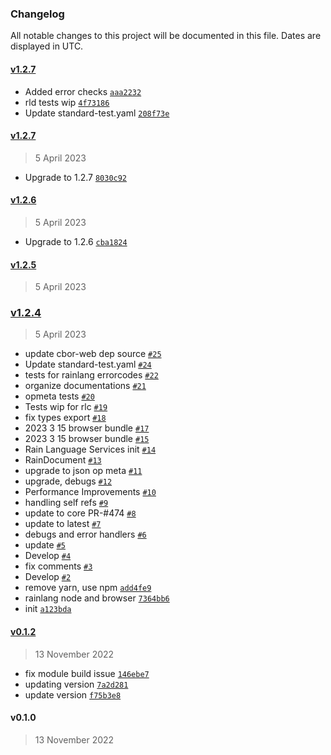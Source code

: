 ### Changelog

All notable changes to this project will be documented in this file. Dates are displayed in UTC.

#### [v1.2.7](https://github.com/rainprotocol/rainlang/compare/v1.2.7...v1.2.7)

- Added error checks [`aaa2232`](https://github.com/rainprotocol/rainlang/commit/aaa2232add9228850adeceb3c7ec83d414cfb568)
- rld tests wip [`4f73186`](https://github.com/rainprotocol/rainlang/commit/4f731860a5994603d5095cb56ecfbff20243ce4f)
- Update standard-test.yaml [`208f73e`](https://github.com/rainprotocol/rainlang/commit/208f73e469d6727ec3d0740352b78826ac340013)

#### [v1.2.7](https://github.com/rainprotocol/rainlang/compare/v1.2.6...v1.2.7)

> 5 April 2023

- Upgrade to 1.2.7 [`8030c92`](https://github.com/rainprotocol/rainlang/commit/8030c9285b616ba90d4eb87e821273d668d88aaa)

#### [v1.2.6](https://github.com/rainprotocol/rainlang/compare/v1.2.5...v1.2.6)

> 5 April 2023

- Upgrade to 1.2.6 [`cba1824`](https://github.com/rainprotocol/rainlang/commit/cba1824d1128b1bd720fb11beb3983df2e7ede6f)

#### [v1.2.5](https://github.com/rainprotocol/rainlang/compare/v1.2.4...v1.2.5)

> 5 April 2023

### [v1.2.4](https://github.com/rainprotocol/rainlang/compare/v0.1.2...v1.2.4)

> 5 April 2023

- update cbor-web dep source [`#25`](https://github.com/rainprotocol/rainlang/pull/25)
- Update standard-test.yaml [`#24`](https://github.com/rainprotocol/rainlang/pull/24)
- tests for rainlang errorcodes [`#22`](https://github.com/rainprotocol/rainlang/pull/22)
- organize documentations [`#21`](https://github.com/rainprotocol/rainlang/pull/21)
- opmeta tests [`#20`](https://github.com/rainprotocol/rainlang/pull/20)
- Tests wip for rlc [`#19`](https://github.com/rainprotocol/rainlang/pull/19)
- fix types export [`#18`](https://github.com/rainprotocol/rainlang/pull/18)
- 2023  3 15 browser bundle [`#17`](https://github.com/rainprotocol/rainlang/pull/17)
- 2023  3 15 browser bundle [`#15`](https://github.com/rainprotocol/rainlang/pull/15)
- Rain Language Services init [`#14`](https://github.com/rainprotocol/rainlang/pull/14)
- RainDocument [`#13`](https://github.com/rainprotocol/rainlang/pull/13)
- upgrade to json op meta [`#11`](https://github.com/rainprotocol/rainlang/pull/11)
- upgrade, debugs [`#12`](https://github.com/rainprotocol/rainlang/pull/12)
- Performance Improvements [`#10`](https://github.com/rainprotocol/rainlang/pull/10)
- handling self refs [`#9`](https://github.com/rainprotocol/rainlang/pull/9)
- update to core PR-#474 [`#8`](https://github.com/rainprotocol/rainlang/pull/8)
- update to latest [`#7`](https://github.com/rainprotocol/rainlang/pull/7)
- debugs and error handlers [`#6`](https://github.com/rainprotocol/rainlang/pull/6)
- update [`#5`](https://github.com/rainprotocol/rainlang/pull/5)
- Develop [`#4`](https://github.com/rainprotocol/rainlang/pull/4)
- fix comments [`#3`](https://github.com/rainprotocol/rainlang/pull/3)
- Develop [`#2`](https://github.com/rainprotocol/rainlang/pull/2)
- remove yarn, use npm [`add4fe9`](https://github.com/rainprotocol/rainlang/commit/add4fe964f72f41e8698b14d8924539a2a24fbe7)
- rainlang node and browser [`7364bb6`](https://github.com/rainprotocol/rainlang/commit/7364bb6e840d08d565fd76c6f97addef31af41c5)
- init [`a123bda`](https://github.com/rainprotocol/rainlang/commit/a123bdaf76480fb4e1fce5f322f7d9e8f5a6cf78)

#### [v0.1.2](https://github.com/rainprotocol/rainlang/compare/v0.1.0...v0.1.2)

> 13 November 2022

- fix module build issue [`146ebe7`](https://github.com/rainprotocol/rainlang/commit/146ebe71a53938d6ca18cc41530786636eda9b78)
- updating version [`7a2d281`](https://github.com/rainprotocol/rainlang/commit/7a2d281c0662f67e025f18dcfc5349ab8ce8e639)
- update version [`f75b3e8`](https://github.com/rainprotocol/rainlang/commit/f75b3e8b650975e7b8291eb2bf6f3b48b2ab3ac1)

#### v0.1.0

> 13 November 2022
